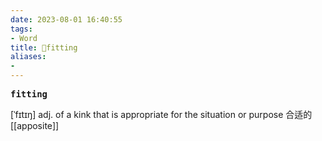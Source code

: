 ```yaml
---
date: 2023-08-01 16:40:55
tags: 
- Word
title: 📖fitting
aliases: 
- 
---
```


<pre><strong>fitting</strong></pre>

[ˈfɪtɪŋ]
adj. of a kink that is appropriate for the situation or purpose 合适的
[[apposite]]
